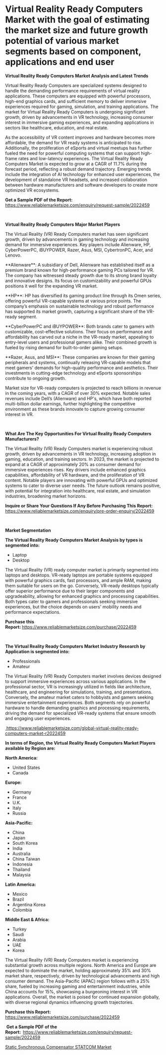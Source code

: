 <p><h1>Virtual Reality Ready Computers Market with the goal of estimating the market size and future growth potential of various market segments based on component, applications and end user</h1></p><p><strong>Virtual Reality Ready Computers Market Analysis and Latest Trends</strong></p>
<p><p>Virtual Reality Ready Computers are specialized systems designed to handle the demanding performance requirements of virtual reality applications. These computers are equipped with powerful processors, high-end graphics cards, and sufficient memory to deliver immersive experiences required for gaming, simulation, and training applications. The market for Virtual Reality Ready Computers is undergoing significant growth, driven by advancements in VR technology, increasing consumer interest in immersive gaming experiences, and expanding applications in sectors like healthcare, education, and real estate.</p><p>As the accessibility of VR content improves and hardware becomes more affordable, the demand for VR ready systems is anticipated to rise. Additionally, the proliferation of eSports and virtual meetups has further fueled the need for powerful computing systems that can support high-frame rates and low-latency experiences. The Virtual Reality Ready Computers Market is expected to grow at a CAGR of 11.7% during the forecast period, reflecting a robust demand trajectory. Emerging trends include the integration of AI technology for enhanced user experiences, the development of standalone VR headsets, and increased collaboration between hardware manufacturers and software developers to create more optimized VR ecosystems.</p></p>
<p><strong>Get a Sample PDF of the Report:&nbsp;</strong> <a href="https://www.reliablemarketsize.com/enquiry/request-sample/2022459?utm_campaign=3072&utm_medium=2&utm_source=Github&utm_content=ia&utm_term=06042025&utm_id=virtual-reality-ready-computers">https://www.reliablemarketsize.com/enquiry/request-sample/2022459</a></p>
<p>&nbsp;</p>
<p><strong>Virtual Reality Ready Computers Major Market Players</strong></p>
<p><p>The Virtual Reality (VR) Ready Computers market has seen significant growth, driven by advancements in gaming technology and increasing demand for immersive experiences. Key players include Alienware, HP, CyberPowerPC, iBUYPOWER, Razer, Asus, MSI, CybertronPC, Acer, and Lenovo. </p><p>**Alienware**: A subsidiary of Dell, Alienware has established itself as a premium brand known for high-performance gaming PCs tailored for VR. The company has witnessed steady growth due to its strong brand loyalty and innovative designs. Its focus on customizability and powerful GPUs positions it well for the expanding VR market.</p><p>**HP**: HP has diversified its gaming product line through its Omen series, offering powerful VR-capable systems at various price points. The company’s emphasis on sustainable technology and robust performance has supported its market growth, capturing a significant share of the VR-ready segment.</p><p>**CyberPowerPC and iBUYPOWER**: Both brands cater to gamers with customizable, cost-effective solutions. Their focus on performance and affordability has carved out a niche in the VR-ready market, appealing to entry-level users and professional gamers alike. Their combined growth is fueled by rising demand for built-to-order gaming setups.</p><p>**Razer, Asus, and MSI**: These companies are known for their gaming peripherals and systems, continually releasing VR-capable models that meet gamers' demands for high-quality performance and aesthetics. Their investments in cutting-edge technology and eSports sponsorships contribute to ongoing growth.</p><p>Market size for VR-ready computers is projected to reach billions in revenue in the coming years, with a CAGR of over 30% expected. Notable sales revenues include Dell’s (Alienware) and HP's, which have both reported multi-billion dollar earnings, further highlighting the competitive environment as these brands innovate to capture growing consumer interest in VR.</p></p>
<p>&nbsp;</p>
<p><strong>What Are The Key Opportunities For Virtual Reality Ready Computers Manufacturers?</strong></p>
<p><p>The Virtual Reality (VR) Ready Computers market is experiencing robust growth, driven by advancements in VR technology, increasing adoption in gaming, education, and training sectors. In 2023, the market is projected to expand at a CAGR of approximately 20% as consumer demand for immersive experiences rises. Key drivers include enhanced graphics capabilities, affordability of VR hardware, and the proliferation of VR content. Notable players are innovating with powerful GPUs and optimized systems to cater to diverse user needs. The future outlook remains positive, with potential for integration into healthcare, real estate, and simulation industries, broadening market horizons.</p></p>
<p><strong>Inquire or Share Your Questions If Any Before Purchasing This Report:</strong> <a href="https://www.reliablemarketsize.com/enquiry/pre-order-enquiry/2022459?utm_campaign=3072&utm_medium=2&utm_source=Github&utm_content=ia&utm_term=06042025&utm_id=virtual-reality-ready-computers">https://www.reliablemarketsize.com/enquiry/pre-order-enquiry/2022459</a></p>
<p>&nbsp;</p>
<p><strong>Market Segmentation</strong></p>
<p><strong>The Virtual Reality Ready Computers Market Analysis by types is segmented into:</strong></p>
<p><ul><li>Laptop</li><li>Desktop</li></ul></p>
<p><p>The Virtual Reality (VR) ready computer market is primarily segmented into laptops and desktops. VR-ready laptops are portable systems equipped with powerful graphics cards, fast processors, and ample RAM, making them suitable for users on the go. Conversely, VR-ready desktops typically offer superior performance due to their larger components and upgradeability, allowing for enhanced graphics and processing capabilities. Both types cater to gamers and professionals seeking immersive experiences, but the choice depends on users' mobility needs and performance expectations.</p></p>
<p><strong>Purchase this Report:&nbsp;</strong><a href="https://www.reliablemarketsize.com/purchase/2022459?utm_campaign=3072&utm_medium=2&utm_source=Github&utm_content=ia&utm_term=06042025&utm_id=virtual-reality-ready-computers">https://www.reliablemarketsize.com/purchase/2022459</a></p>
<p>&nbsp;</p>
<p><strong>The Virtual Reality Ready Computers Market Industry Research by Application is segmented into:</strong></p>
<p><ul><li>Professionals</li><li>Amateur</li></ul></p>
<p><p>The Virtual Reality (VR) Ready Computers market involves devices designed to support immersive experiences across various applications. In the professional sector, VR is increasingly utilized in fields like architecture, healthcare, and engineering for simulations, training, and presentations. Conversely, the amateur market caters to hobbyists and gamers seeking immersive entertainment experiences. Both segments rely on powerful hardware to handle demanding graphics and processing requirements, driving the demand for specialized VR-ready systems that ensure smooth and engaging user experiences.</p></p>
<p><a href="https://www.reliablemarketsize.com/global-virtual-reality-ready-computers-market-r2022459?utm_campaign=3072&utm_medium=2&utm_source=Github&utm_content=ia&utm_term=06042025&utm_id=virtual-reality-ready-computers">&nbsp;https://www.reliablemarketsize.com/global-virtual-reality-ready-computers-market-r2022459</a></p>
<p><strong>In terms of Region, the Virtual Reality Ready Computers Market Players available by Region are:</strong></p>
<p>
    <p> <strong> North America: </strong>
        <ul>
            <li>United States</li>
            <li>Canada</li>
        </ul>
        </p> 
    <p> <strong> Europe: </strong>
        <ul>
            <li>Germany</li>
            <li>France</li>
            <li>U.K.</li>
            <li>Italy</li>
            <li>Russia</li>
        </ul>
        </p> 
    <p> <strong> Asia-Pacific: </strong>
        <ul>
            <li>China</li>
            <li>Japan</li>
            <li>South Korea</li>
            <li>India</li>
            <li>Australia</li>
            <li>China Taiwan</li>
            <li>Indonesia</li>
            <li>Thailand</li>
            <li>Malaysia</li>
        </ul>
        </p> 
    <p> <strong> Latin America: </strong>
        <ul>
            <li>Mexico</li>
            <li>Brazil</li>
            <li>Argentina Korea</li>
            <li>Colombia</li>
        </ul>
        </p> 
    <p> <strong> Middle East & Africa: </strong>
        <ul>
            <li>Turkey</li>
            <li>Saudi</li>
            <li>Arabia</li>
            <li>UAE</li>
            <li>Korea</li>
        </ul>
    </p>
    </p>
<p><p>The Virtual Reality (VR) Ready Computers market is experiencing substantial growth across multiple regions. North America and Europe are expected to dominate the market, holding approximately 35% and 30% market share, respectively, driven by technological advancements and high consumer demand. The Asia-Pacific (APAC) region follows with a 25% share, fueled by increasing gaming and entertainment industries, while China accounts for 15%, showcasing a burgeoning interest in VR applications. Overall, the market is poised for continued expansion globally, with diverse regional dynamics influencing growth trajectories.</p></p>
<p><strong>Purchase this Report: </strong><a href="https://www.reliablemarketsize.com/purchase/2022459?utm_campaign=3072&utm_medium=2&utm_source=Github&utm_content=ia&utm_term=06042025&utm_id=virtual-reality-ready-computers">https://www.reliablemarketsize.com/purchase/2022459</a></p>
<p>&nbsp;<strong>Get a Sample PDF of the Report:&nbsp;&nbsp;</strong><a href="https://www.reliablemarketsize.com/enquiry/request-sample/2022459?utm_campaign=3072&utm_medium=2&utm_source=Github&utm_content=ia&utm_term=06042025&utm_id=virtual-reality-ready-computers">https://www.reliablemarketsize.com/enquiry/request-sample/2022459</a></p>
<p><strong></strong></p>
<p><p><a href="https://github.com/felishtimoti/Market-Research-Report-List-1/blob/main/static-synchronous-compensator-statcom-market.md?utm_campaign=3072&utm_medium=2&utm_source=Github&utm_content=ia&utm_term=06042025&utm_id=virtual-reality-ready-computers">Static Synchronous Compensator STATCOM Market</a></p></p>